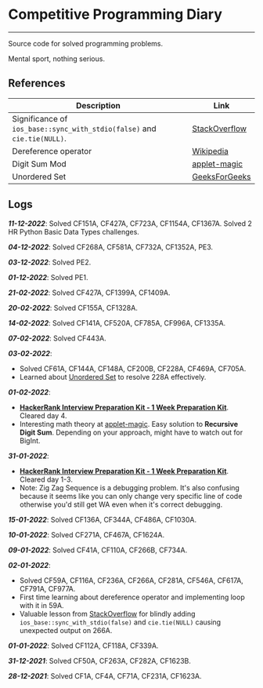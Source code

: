 # Competitive Programming Diary

---
Source code for solved programming problems.

Mental sport, nothing serious.

## References
| Description                                                             | Link                                                                                                                   |
|-------------------------------------------------------------------------|------------------------------------------------------------------------------------------------------------------------|
| Significance of `ios_base::sync_with_stdio(false)` and `cie.tie(NULL)`. | [StackOverflow](https://stackoverflow.com/questions/31162367/significance-of-ios-basesync-with-stdiofalse-cin-tienull) |
| Dereference operator                                                    | [Wikipedia](https://en.wikipedia.org/wiki/Dereference_operator)                                                        |
| Digit Sum Mod                                                           | [applet-magic](http://applet-magic.com/digitsummod9.htm)                                                               |
| Unordered Set                                                           | [GeeksForGeeks](https://www.geeksforgeeks.org/unordered_set-in-cpp-stl/)                                               |

## Logs
***11-12-2022***: Solved CF151A, CF427A, CF723A, CF1154A, CF1367A. Solved 2 HR Python Basic Data Types challenges.

***04-12-2022***: Solved CF268A, CF581A, CF732A, CF1352A, PE3.

***03-12-2022***: Solved PE2.

***01-12-2022***: Solved PE1.

***21-02-2022***: Solved CF427A, CF1399A, CF1409A.

***20-02-2022***: Solved CF155A, CF1328A.

***14-02-2022***: Solved CF141A, CF520A, CF785A, CF996A, CF1335A.

***07-02-2022***: Solved CF443A.

***03-02-2022***:
- Solved CF61A, CF144A, CF148A, CF200B, CF228A, CF469A, CF705A.
- Learned about [Unordered Set](https://www.geeksforgeeks.org/unordered_set-in-cpp-stl/) to resolve 228A effectively.

***01-02-2022***:
- **[HackerRank Interview Preparation Kit - 1 Week Preparation Kit](https://hackerrank.com)**. Cleared day 4.
- Interesting math theory at [applet-magic](http://applet-magic.com/digitsummod9.htm). Easy solution to **Recursive Digit Sum**. Depending on your approach, might have to watch out for BigInt.

***31-01-2022***:
- **[HackerRank Interview Preparation Kit - 1 Week Preparation Kit](https://hackerrank.com)**. Cleared day 1-3.
- Note: Zig Zag Sequence is a debugging problem. It's also confusing because it seems like you can only change very specific line of code otherwise you'd still get WA even when it's correct debugging.

***15-01-2022***: Solved CF136A, CF344A, CF486A, CF1030A.

***10-01-2022***: Solved CF271A, CF467A, CF1624A.

***09-01-2022***: Solved CF41A, CF110A, CF266B, CF734A.

***02-01-2022***:
- Solved CF59A, CF116A, CF236A, CF266A, CF281A, CF546A, CF617A, CF791A, CF977A.
- First time learning about dereference operator and implementing loop with it in 59A.
- Valuable lesson from [StackOverflow](https://stackoverflow.com/questions/31162367/significance-of-ios-basesync-with-stdiofalse-cin-tienull) for blindly adding `ios_base::sync_with_stdio(false)` and `cie.tie(NULL)` causing unexpected output on 266A.

***01-01-2022***: Solved CF112A, CF118A, CF339A.

***31-12-2021***: Solved CF50A, CF263A, CF282A, CF1623B.

***28-12-2021***: Solved CF1A, CF4A, CF71A, CF231A, CF1623A.
